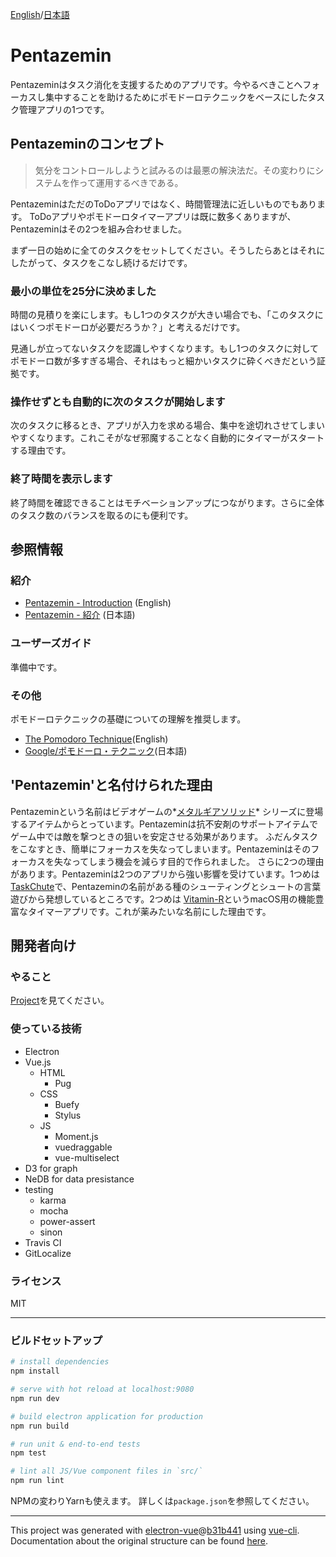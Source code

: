 [English](https://github.com/AquiTCD/pentazemin/blob/master/README.md)/[日本語](https://github.com/AquiTCD/pentazemin/blob/master/README_ja.md)

# Pentazemin
Pentazeminはタスク消化を支援するためのアプリです。今やるべきことへフォーカスし集中することを助けるためにポモドーロテクニックをベースにしたタスク管理アプリの1つです。

## Pentazeminのコンセプト
> 気分をコントロールしようと試みるのは最悪の解決法だ。その変わりにシステムを作って運用するべきである。

PentazeminはただのToDoアプリではなく、時間管理法に近しいものでもあります。
ToDoアプリやポモドーロタイマーアプリは既に数多くありますが、Pentazeminはその2つを組み合わせました。

まず一日の始めに全てのタスクをセットしてください。そうしたらあとはそれにしたがって、タスクをこなし続けるだけです。

### 最小の単位を25分に決めました
時間の見積りを楽にします。もし1つのタスクが大きい場合でも、「このタスクにはいくつポモドーロが必要だろうか？」と考えるだけです。

見通しが立ってないタスクを認識しやすくなります。もし1つのタスクに対してポモドーロ数が多すぎる場合、それはもっと細かいタスクに砕くべきだという証拠です。

### 操作せずとも自動的に次のタスクが開始します
次のタスクに移るとき、アプリが入力を求める場合、集中を途切れさせてしまいやすくなります。これこそがなぜ邪魔することなく自動的にタイマーがスタートする理由です。

### 終了時間を表示します
終了時間を確認できることはモチベーションアップにつながります。さらに全体のタスク数のバランスを取るのにも便利です。

## 参照情報
### 紹介
+ [Pentazemin - Introduction](https://aquitcd.github.io/Pentazemin/) (English)
+ [Pentazemin - 紹介](https://aquitcd.github.io/Pentazemin/ja/) (日本語)

### ユーザーズガイド
準備中です。

### その他
ポモドーロテクニックの基礎についての理解を推奨します。

+ [The Pomodoro Technique](https://cirillocompany.de/pages/pomodoro-technique/)(English)
+ [Google/ポモドーロ・テクニック](https://www.google.co.jp/search?q=ポモドーロ+テクニック)(日本語)

## 'Pentazemin'と名付けられた理由
Pentazeminという名前はビデオゲームの*[メタルギアソリッド](http://www.konami.jp/mgs_portal/jp/)* シリーズに登場するアイテムからとっています。Pentazeminは抗不安剤のサポートアイテムでゲーム中では敵を撃つときの狙いを安定させる効果があります。
ふだんタスクをこなすとき、簡単にフォーカスを失なってしまいます。Pentazeminはそのフォーカスを失なってしまう機会を減らす目的で作られました。
さらに2つの理由があります。Pentazeminは2つのアプリから強い影響を受けています。1つめは[TaskChute](https://cyblog.biz/pro/taskchute2/)で、Pentazeminの名前がある種のシューティングとシュートの言葉遊びから発想しているところです。2つめは [Vitamin-R](http://www.publicspace.net/Vitamin-R/)というmacOS用の機能豊富なタイマーアプリです。これが薬みたいな名前にした理由です。

## 開発者向け
### やること
[Project](https://github.com/AquiTCD/Pentazemin/projects/1)を見てください。

### 使っている技術
+ Electron
+ Vue.js
  - HTML
    - Pug
  - CSS
    - Buefy
    - Stylus
  - JS
    - Moment.js
    - vuedraggable
    - vue-multiselect
+ D3 for graph
+ NeDB for data presistance
+ testing
  - karma
  - mocha
  - power-assert
  - sinon
+ Travis CI
+ GitLocalize

### ライセンス
MIT

- - -
### ビルドセットアップ

``` bash
# install dependencies
npm install

# serve with hot reload at localhost:9080
npm run dev

# build electron application for production
npm run build

# run unit & end-to-end tests
npm test

# lint all JS/Vue component files in `src/`
npm run lint

```
NPMの変わりYarnも使えます。
詳しくは`package.json`を参照してください。

---

This project was generated with [electron-vue](https://github.com/SimulatedGREG/electron-vue)@[b31b441](https://github.com/SimulatedGREG/electron-vue/tree/b31b44123ad42acac12337c4955df4ead853f0df) using [vue-cli](https://github.com/vuejs/vue-cli). Documentation about the original structure can be found [here](https://simulatedgreg.gitbooks.io/electron-vue/content/index.html).
